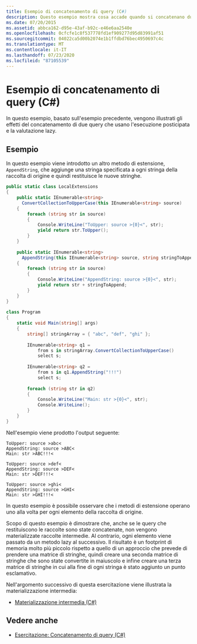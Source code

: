 ```yaml
---
title: Esempio di concatenamento di query (C#)
description: Questo esempio mostra cosa accade quando si concatenano due query che usano l'esecuzione posticipata e la valutazione lazy in C#.
ms.date: 07/20/2015
ms.assetid: abbca162-d95e-43af-b92c-e46e6aa2540e
ms.openlocfilehash: 0cfcfe1c8f537778fd1ef909277d95d83991af51
ms.sourcegitcommit: 04022ca5d00b2074e1b1ffdbd76bec4950697c4c
ms.translationtype: MT
ms.contentlocale: it-IT
ms.lasthandoff: 07/23/2020
ms.locfileid: "87105539"
---
```

# <a name="chaining-queries-example-c"></a>Esempio di concatenamento di query (C#)
In questo esempio, basato sull'esempio precedente, vengono illustrati gli effetti del concatenamento di due query che usano l'esecuzione posticipata e la valutazione lazy.  
  
## <a name="example"></a>Esempio  
 In questo esempio viene introdotto un altro metodo di estensione, `AppendString`, che aggiunge una stringa specificata a ogni stringa della raccolta di origine e quindi restituisce le nuove stringhe.  
  
```csharp  
public static class LocalExtensions  
{  
    public static IEnumerable<string>  
      ConvertCollectionToUpperCase(this IEnumerable<string> source)  
    {  
        foreach (string str in source)  
        {  
            Console.WriteLine("ToUpper: source >{0}<", str);  
            yield return str.ToUpper();  
        }  
    }  
  
    public static IEnumerable<string>  
      AppendString(this IEnumerable<string> source, string stringToAppend)  
    {  
        foreach (string str in source)  
        {  
            Console.WriteLine("AppendString: source >{0}<", str);  
            yield return str + stringToAppend;  
        }  
    }  
}  
  
class Program  
{  
    static void Main(string[] args)  
    {  
        string[] stringArray = { "abc", "def", "ghi" };  
  
        IEnumerable<string> q1 =  
            from s in stringArray.ConvertCollectionToUpperCase()  
            select s;  
  
        IEnumerable<string> q2 =  
            from s in q1.AppendString("!!!")  
            select s;  
  
        foreach (string str in q2)  
        {  
            Console.WriteLine("Main: str >{0}<", str);  
            Console.WriteLine();  
        }  
    }  
}  
```  
  
 Nell'esempio viene prodotto l'output seguente:  
  
```output  
ToUpper: source >abc<  
AppendString: source >ABC<  
Main: str >ABC!!!<  
  
ToUpper: source >def<  
AppendString: source >DEF<  
Main: str >DEF!!!<  
  
ToUpper: source >ghi<  
AppendString: source >GHI<  
Main: str >GHI!!!<  
```  
  
 In questo esempio è possibile osservare che i metodi di estensione operano uno alla volta per ogni elemento della raccolta di origine.  
  
 Scopo di questo esempio è dimostrare che, anche se le query che restituiscono le raccolte sono state concatenate, non vengono materializzate raccolte intermedie. Al contrario, ogni elemento viene passato da un metodo lazy al successivo. Il risultato è un footprint di memoria molto più piccolo rispetto a quello di un approccio che prevede di prendere una matrice di stringhe, quindi creare una seconda matrice di stringhe che sono state convertite in maiuscolo e infine creare una terza matrice di stringhe in cui alla fine di ogni stringa è stato aggiunto un punto esclamativo.  
  
 Nell'argomento successivo di questa esercitazione viene illustrata la materializzazione intermedia:  
  
- [Materializzazione intermedia (C#)](./intermediate-materialization.md)  
  
## <a name="see-also"></a>Vedere anche

- [Esercitazione: Concatenamento di query (C#)](./deferred-execution-and-lazy-evaluation-in-linq-to-xml.md)
